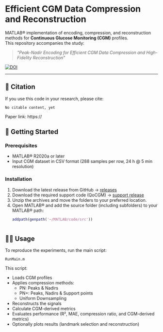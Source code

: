 # Efficient CGM Data Compression and Reconstruction

MATLAB® implementation of encoding, compression, and reconstruction methods for **Continuous Glucose Monitoring (CGM)** profiles.  
This repository accompanies the study:  

> *"Peak-Nadir Encoding for Efficient CGM Data Compression and High-Fidelity Reconstruction"*  

[![DOI](https://zenodo.org/badge/849228670.svg)](https://doi.org/)

---

## 📖 Citation
If you use this code in your research, please cite:  

```
No citable content, yet
```

Paper link: https://  

## 🚀 Getting Started

### Prerequisites
- MATLAB® R2020a or later  
- Input CGM dataset in CSV format (288 samples per row, 24 h @ 5 min resolution)  

### Installation
1. Download the latest release from GitHub → [releases](https://github.com/simcich/QoCGM/releases)  
2. Download the required support code (QoCGM) → [support release](https://github.com/simcich/QoCGM/releases)  
3. Unzip the archives and move the folders to your preferred location.  
4. Open MATLAB® and add the source folder (including subfolders) to your MATLAB® path:  
   ```matlab
   addpath(genpath('~/MATLAB/code/src'))



## 🧑‍💻 Usage
To reproduce the experiments, run the main script:

```
RunMain.m
```

This script:

- Loads CGM profiles
- Applies compression methods:
  - PN: Peaks & Nadirs
  - PN+: Peaks, Nadirs & Support points
  - Uniform Downsampling
- Reconstructs the signals
- Calculate CGM-derived metrics
- Evaluates performance (R², MAE, compression ratio, and CGM-derived metrics)
- Optionally plots results (landmark selection and reconstruction)

